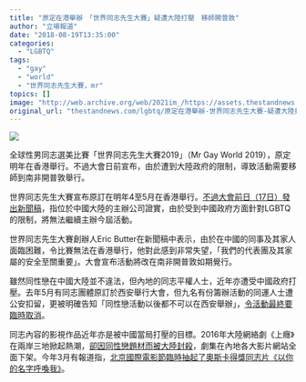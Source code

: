 ```yaml
---
title: "原定在港舉辦　「世界同志先生大賽」疑遭大陸打壓　移師開普敦"
author: "立場報道"
date: "2018-08-19T13:35:00"
categories:
  - "LGBTQ"
tags:
  - "gay"
  - "world"
  - "世界同志先生大賽，mr"
topics: []
image: "http://web.archive.org/web/2021im_/https://assets.thestandnews.com/media/photos/HK-FB-2019-696x392_Y3L3j.png"
original_url: "thestandnews.com/lgbtq/原定在港舉辦-世界同志先生大賽-疑遭大陸打壓-移師開普敦"
---
```

![](http://web.archive.org/web/2021im_/https://assets.thestandnews.com/media/photos/HK-FB-2019-696x392_Y3L3j.png)

全球性男同志選美比賽「世界同志先生大賽2019」（Mr Gay World 2019），原定明年在香港舉行。不過大會日前宣布，由於遭到大陸政府的限制，導致活動需要移師到南非開普敦舉行。

世界同志先生大賽宣布原訂在明年4至5月在香港舉行。[不過大會前日（17日）發出新聞稿](http://web.archive.org/web/20211229132317/http://www.mrgayworld.com/media-release-mr-gay-world-2019-moved-from-hong-kong-to-cape-town-due-to-lgbtq-clampdown/)，指位於中國大陸的主辦公司證實，由於受到中國政府方面針對LGBTQ的限制，將無法繼續主辦今屆活動。

世界同志先生大賽創辦人Eric Butter在新聞稿中表示，由於在中國的同事及其家人面臨困難，令比賽無法在香港舉行，他對此感到非常失望，「我們的代表團及其家屬的安全至關重要」。大會宣布活動將改在南非開普敦如期覺行。

雖然同性戀在中國大陸並不違法，但內地的同志平權人士，近年亦遭受中國政府打壓。去年5月有同志團體原訂於西安舉行大會，但九名有份籌辦活動的同運人士遭公安扣留，更被明確告知「同性戀活動以後都不可以在西安舉辦」，[令活動最終要臨時取消](../../lgbtq/%E7%A8%B1-%E8%A5%BF%E5%AE%89%E4%B8%8D%E6%AD%A1%E8%BF%8E%E5%90%8C%E6%80%A7%E6%88%80-%E5%85%AC%E5%AE%89%E6%89%A3%E7%95%99%E4%B9%9D%E5%90%8D%E5%90%8C%E9%81%8B%E4%BA%BA%E5%A3%AB/)。

同志內容的影視作品近年亦是被中國當局打壓的目標。2016年大陸網絡劇《上癮》在兩岸三地掀起熱潮，[卻因同性戀題材而被大陸封殺](../../lgbtq/%E5%A4%A7%E9%99%B8%E5%90%8C%E5%BF%97%E7%B6%B2%E5%8A%87-%E4%B8%8A%E7%99%AE-%E9%81%AD%E5%B0%81%E6%AE%BA%E4%B8%8B%E6%9E%B6-%E5%8F%B0%E7%81%A3%E6%88%96%E6%92%AD%E6%9C%AA%E5%88%AA%E6%B8%9B%E7%89%88/)，劇集在內地各大影片網站全面下架。今年3月有報道指，[北京國際電影節臨時抽起了奧斯卡得獎同志片《以你的名字呼喚我》](../../lgbtq/%E5%90%8C%E5%BF%97%E7%89%87-%E4%BB%A5%E4%BD%A0%E7%9A%84%E5%90%8D%E5%AD%97%E5%91%BC%E5%96%9A%E6%88%91-%E8%A2%AB%E5%8C%97%E4%BA%AC%E5%9C%8B%E9%9A%9B%E9%9B%BB%E5%BD%B1%E7%AF%80%E6%8A%BD%E8%B5%B7/)。